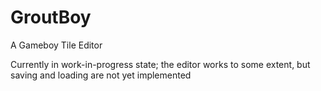 # GroutBoy
A Gameboy Tile Editor

Currently in work-in-progress state; the editor works to some extent, but saving and loading are not yet implemented
